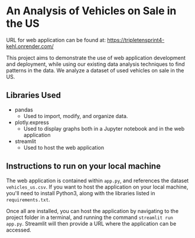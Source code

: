 # An Analysis of Vehicles on Sale in the US
URL for web application can be found at:
https://tripletensprint4-kehl.onrender.com/

This project aims to demonstrate the use of web application development and deployment, while using our existing data analysis techniques to find patterns in the data. We analyze a dataset of used vehicles on sale in the US.

## Libraries Used
- pandas
    - Used to import, modify, and organize data.
- plotly.express
    - Used to display graphs both in a Jupyter notebook and in the web application
- streamlit
    - Used to host the web application

## Instructions to run on your local machine
The web application is contained within `app.py`, and references the dataset `vehicles_us.csv`. If you want to host the application on your local machine, you'll need to install Python3, along with the libraries listed in `requirements.txt`.

Once all are installed, you can host the application by navigating to the project folder in a terminal, and running the command `streamlit run app.py`. Streamlit will then provide a URL where the application can be accessed.